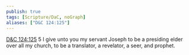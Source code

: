 ```yaml
---
publish: true
tags: [Scripture/DaC, noGraph]
aliases: ["D&C 124:125"]
---
```

[D&C 124:125](https://churchofjesuschrist.org/study/scriptures/dc-testament/dc/124?lang=eng&id=p125#p125) 5 I give unto you my servant Joseph to be a presiding elder over all my church, to be a translator, a revelator, a seer, and prophet.
